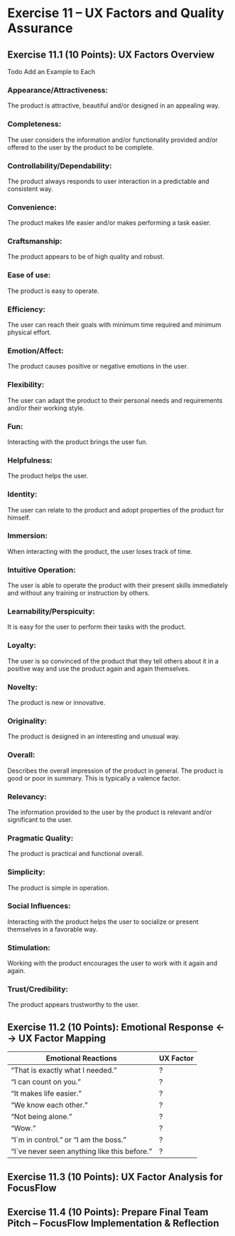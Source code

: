 # Exercise 11 – UX Factors and Quality Assurance

## Exercise 11.1 (10 Points): UX Factors Overview

Todo Add an Example to Each

### Appearance/Attractiveness: 
The product is attractive, beautiful and/or designed in an appealing way.

### Completeness: 
The user considers the information and/or functionality provided and/or offered to the user by the product to be complete.

### Controllability/Dependability: 
The product always responds to user interaction in a predictable and consistent way.

### Convenience:
 The product makes life easier and/or makes performing a task easier.

### Craftsmanship: 
The product appears to be of high quality and robust.

### Ease of use: 
The product is easy to operate.

### Efficiency: 
The user can reach their goals with minimum time required and minimum physical effort.

### Emotion/Affect: 
The product causes positive or negative emotions in the user.

### Flexibility:
 The user can adapt the product to their personal needs and requirements and/or their working style.

### Fun: 
Interacting with the product brings the user fun.

### Helpfulness: 
The product helps the user.

### Identity:
 The user can relate to the product and adopt properties of the product for himself.

### Immersion: 
When interacting with the product, the user loses track of time.

### Intuitive Operation:
 The user is able to operate the product with their present skills immediately and without any training or instruction by others.

### Learnability/Perspicuity: 
It is easy for the user to perform their tasks with the product.

### Loyalty: 
The user is so convinced of the product that they tell others about it in a positive way and use the product again and again themselves.

### Novelty: 
The product is new or innovative.

### Originality: 
The product is designed in an interesting and unusual way.

### Overall: 
Describes the overall impression of the product in general. 
The product is good or poor in summary. This is typically a valence factor.

### Relevancy: 
The information provided to the user by the product is relevant and/or significant to the user.

### Pragmatic Quality: 
The product is practical and functional overall.

### Simplicity: 
The product is simple in operation.

### Social Influences: 
Interacting with the product helps the user to socialize or present themselves in a favorable way.

### Stimulation: 
Working with the product encourages the user to work with it again and again.

### Trust/Credibility: 
The product appears trustworthy to the user.



## Exercise 11.2 (10 Points): Emotional Response &larr; &rarr; UX Factor Mapping


| Emotional Reactions                           | UX Factor |
| --------------------------------------------- | --------- |
| “That is exactly what I needed.”              | ? |
| “I can count on you.”                         | ? |
| “It makes life easier.”                       | ? |
| “We know each other.”                         | ? |
| “Not being alone.”                            | ? |
| “Wow.”                                        | ? |
| “I´m in control.” or “I am the boss.”         | ? |
| “I´ve never seen anything like this before.”  | ? |


## Exercise 11.3 (10 Points): UX Factor Analysis for FocusFlow



## Exercise 11.4 (10 Points): Prepare Final Team Pitch – FocusFlow Implementation & Reflection